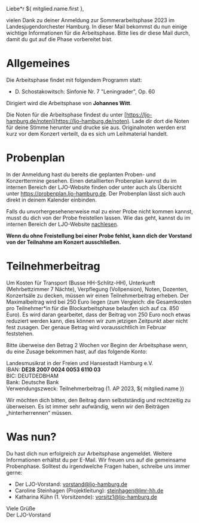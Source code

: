 Liebe\*r ${ mitglied.name.first },

vielen Dank zu deiner Anmeldung zur Sommerarbeitsphase 2023 im
Landesjugendorchester Hamburg. In dieser Mail bekommst du nun einige wichtige
Informationen für die Arbeitsphase. Bitte lies dir diese Mail durch, damit du
gut auf die Phase vorbereitet bist.

# Allgemeines
Die Arbeitsphase findet mit folgendem Programm statt:

- D. Schostakowitsch: Sinfonie Nr. 7 "Leningrader", Op. 60

Dirigiert wird die Arbeitsphase von **Johannes Witt**.

Die Noten für die Arbeitsphase findest du unter
[https://ljo-hamburg.de/noten](https://ljo-hamburg.de/noten). Lade dir dort die
Noten für deine Stimme herunter und drucke sie aus. Originalnoten werden erst
kurz vor dem Konzert verteilt, da es sich um Leihmaterial handelt.

# Probenplan
In der Anmeldung hast du bereits die geplanten Proben- und Konzerttermine gesehen.
Einen detaillierten Probenplan kannst du im internen Bereich der LJO-Website
finden oder unter auch als Übersicht unter https://probenplan.ljo-hamburg.de.
Der Probenplan lässt sich auch direkt in deinem Kalender einbinden.

Falls du unvorhergesehenerweise mal zu einer Probe nicht kommen kannst, musst du
dich von der Probe freistellen lassen. Wie das geht, kannst du im internen
Bereich der LJO-Website [nachlesen](https://ljo-hamburg.de/interner-bereich/freistellung/).

**Wenn du ohne Freistellung bei einer Probe fehlst, kann dich der Vorstand von
der Teilnahme am Konzert ausschließen.**

# Teilnehmerbeitrag
Um Kosten für Transport (Busse HH-Schlitz-HH), Unterkunft (Mehrbettzimmer 7
Nächte), Verpflegung (Vollpension), Noten, Dozenten, Konzertsäle zu decken,
müssen wir einen Teilnehmerbeitrag erheben. Der Maximalbeitrag wird bei 250
Euro liegen (zum Vergleich: die Gesamtkosten pro Teilnehmer\*in für die
Blockarbeitsphase belaufen sich auf ca. 850 Euro). Es wird daran gearbeitet,
dass der Beitrag von 250 Euro noch etwas reduziert werden kann, dies können
wir zum jetzigen Zeitpunkt aber nicht fest zusagen. Der genaue Betrag wird
voraussichtlich im Februar feststehen.

Bitte überweise den Betrag 2 Wochen vor Beginn der Arbeitsphase wenn, du eine
Zusage bekommen hast, auf das folgende Konto:

Landesmusikrat in der Freien und Hansestadt Hamburg e.V.  
IBAN: **DE28 2007 0024 0053 6110 03**  
BIC: DEUTDEDBHAM  
Bank: Deutsche Bank  
Verwendungszweck: Teilnehmerbeitrag  (1. AP 2023, ${ mitglied.name })

Wir möchten dich bitten, den Beitrag dann selbstständig und rechtzeitig zu
überweisen. Es ist immer sehr aufwändig, wenn wir den Beiträgen
„hinterherrennen“ müssen.

# Was nun?

Du hast dich nun erfolgreich zur Arbeitsphase angemeldet. Weitere Informationen
erhältst du per E-Mail.
Wir freuen uns auf die gemeinsame Probenphase. Solltest du irgendwelche Fragen
haben, schreibe uns immer gerne:

- Der LJO-Vorstand: [vorstand@ljo-hamburg.de](mailto:vorstand@ljo-hamburg.de)
- Caroline Steinhagen (Projektleitung): [steinhagen@lmr-hh.de](mailto:steinhagen@lmr-hh.de)
- Katharina Kühn (1. Vorsitzende):
  [vorsitz1@ljo-hamburg.de](mailto:vorsitz1@ljo-hamburg.de)

Viele Grüße  
Der LJO-Vorstand